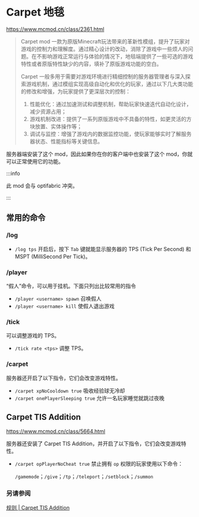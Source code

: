 # Carpet 地毯
https://www.mcmod.cn/class/2361.html

> Carpet mod 一款为原版Minecraft玩法带来的革新性模组，提升了玩家对游戏的控制力和理解度。通过精心设计的改动，消除了游戏中一些烦人的问题。在不影响游戏正常运行与体验的情况下，地毯端提供了一些可选的游戏特性或者原版特性缺少的内容，填补了原版游戏功能的空白。
>
> Carpet 一般多用于需要对游戏环境进行精细控制的服务器管理者与深入探索游戏机制，通过模组实现高级自动化和优化的玩家，通过以下几大类功能的修改和增强，为玩家提供了更深层次的控制：
>
> 1. 性能优化：通过加速测试和调整机制，帮助玩家快速迭代自动化设计，减少资源占用；
> 2. 游戏机制改进：提供了一系列原版游戏中不具备的特性，如更灵活的方块放置、实体操作等；
> 3. 调试与监控：增强了游戏内的数据监控功能，使玩家能够实时了解服务器状态、性能指标等关键信息。

服务器端安装了这个 mod，因此如果你在你的客户端中也安装了这个 mod，你就可以正常使用它的功能。

:::info

此 mod 会与 optifabric 冲突。

:::

## 常用的命令

### /log

- `/log tps` 开启后，按下 `Tab` 键就能显示服务器的 TPS (Tick Per Second) 和 MSPT (MilliSecond Per Tick)。

### /player

“假人”命令，可以用于挂机。下面只列出比较常用的指令

- `/player <username> spawn` 召唤假人
- `/player <username> kill` 使假人退出游戏

### /tick

可以调整游戏的 TPS。

- `/tick rate <tps>` 调整 TPS。

### /carpet

服务器还开启了以下指令，它们会改变游戏特性。

- `/carpet xpNoCooldown true` 吸收经验球无冷却
- `/carpet onePlayerSleeping true` 允许一名玩家睡觉就跳过夜晚

## Carpet TIS Addition

https://www.mcmod.cn/class/5664.html

服务器还安装了 Carpet TIS Addition，并开启了以下指令，它们会改变游戏特性。

- `/carpet opPlayerNoCheat true` 禁止拥有 `op` 权限的玩家使用以下命令：

  `/gamemode`；`/give`；`/tp`；`/teleport`；`/setblock`；`/summon`
### 另请参阅

[规则 | Carpet TIS Addition](https://carpet.tis.world/zh-Hans/docs/rules)
